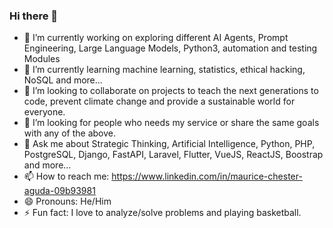 ### Hi there 👋

<!--
**mauricechesteraguda/mauricechesteraguda** is a ✨ _special_ ✨ repository because its `README.md` (this file) appears on your GitHub profile.

Here are some ideas to get you started:
-->
- 🔭 I’m currently working on exploring different AI Agents, Prompt Engineering, Large Language Models, Python3, automation and testing Modules
- 🌱 I’m currently learning machine learning, statistics, ethical hacking, NoSQL and more...
- 👯 I’m looking to collaborate on projects to teach the next generations to code, prevent climate change and provide a sustainable world for everyone.
- 🤔 I’m looking for people who needs my service or share the same goals with any of the above.
- 💬 Ask me about Strategic Thinking, Artificial Intelligence, Python, PHP, PostgreSQL, Django, FastAPI, Laravel, Flutter, VueJS, ReactJS, Boostrap and more...
- 📫 How to reach me: https://www.linkedin.com/in/maurice-chester-aguda-09b93981
- 😄 Pronouns: He/Him
- ⚡ Fun fact: I love to analyze/solve problems and playing basketball.

